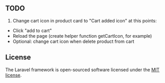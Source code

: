 ## TODO
1. Change cart icon in product card to "Cart added icon" at this points:

* Click "add to cart"
* Reload the page (create helper function getCartIcon, for example)
* Optional: change cart icon when delete product from cart

## License

The Laravel framework is open-sourced software licensed under the [MIT license](https://opensource.org/licenses/MIT).